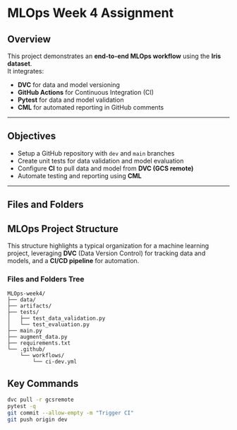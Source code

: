 # MLOps Week 4 Assignment

## Overview  
This project demonstrates an **end-to-end MLOps workflow** using the **Iris dataset**.  
It integrates:
- **DVC** for data and model versioning  
- **GitHub Actions** for Continuous Integration (CI)  
- **Pytest** for data and model validation  
- **CML** for automated reporting in GitHub comments  

---

## Objectives  
- Setup a GitHub repository with `dev` and `main` branches  
- Create unit tests for data validation and model evaluation  
- Configure **CI** to pull data and model from **DVC (GCS remote)**  
- Automate testing and reporting using **CML**  

---

## Files and Folders  
## MLOps Project Structure

This structure highlights a typical organization for a machine learning project, leveraging **DVC** (Data Version Control) for tracking data and models, and a **CI/CD pipeline** for automation.

### Files and Folders Tree

```text
MLOps-week4/
├── data/                                 
├── artifacts/                           
├── tests/
│   ├── test_data_validation.py        
│   └── test_evaluation.py             
├── main.py                            
├── augment_data.py                       
├── requirements.txt                      
└── .github/
    └── workflows/
        └── ci-dev.yml                   

```

## Key Commands  
```bash
dvc pull -r gcsremote
pytest -q
git commit --allow-empty -m "Trigger CI"
git push origin dev
```


